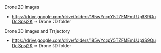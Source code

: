 
Drone 2D images
* https://drive.google.com/drive/folders/185wYcqpY5TZFMEmLUp9S9QuDciSpsj2K
  => Drone 2D folder


Drone 3D images and Trajectory
* https://drive.google.com/drive/folders/185wYcqpY5TZFMEmLUp9S9QuDciSpsj2K
  => Drone 3D folder
